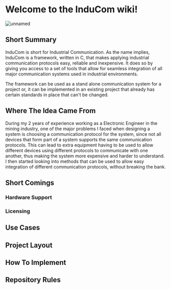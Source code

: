 # Welcome to the InduCom wiki!
![unnamed](https://github.com/Rikus-C/InduCom/assets/142307272/50fbd3ee-c41a-4bf9-adca-817eeb238ba5)
## Short Summary
InduCom is short for Industrial Communication. As the name implies, InduCom is a framework, written in C, that makes applying industrial communication protocols easy, reliable and inexpensive. It does so by giving you access to a set of tools that allow for seamless integration of all major communication systems used in industrial environments.

The framework can be used as a stand alone communication system for a project or, it can be implemented in an existing project that already has certain standards in place that can't be changed.
## Where The Idea Came From
During my 2 years of experience working as a Electronic Engineer in the mining industry, one of the major problems I faced when designing a system is choosing a communication protocol for the system, since not all devices that form part of a system supports the same communication protocols. This can lead to extra equipment having to be used to allow different devices using different protocols to communicate with one another, thus making the system more expensive and harder to understand. I then started looking into methods that can be used to allow easy integration of different communication protocols, without breaking the bank.
## Short Comings
### Hardware Support
### Licensing
## Use Cases
## Project Layout
## How To Implement
## Repository Rules
